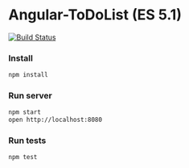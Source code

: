 # Angular-ToDoList (ES 5.1)    
[![Build Status](https://travis-ci.org/ifedyukin/Angular-ToDoList.svg?branch=ES_5.1)](https://travis-ci.org/ifedyukin/Angular-ToDoList)    

### Install
```sh
npm install
```

### Run server
```sh
npm start
open http://localhost:8080
```

### Run tests
```sh
npm test
```